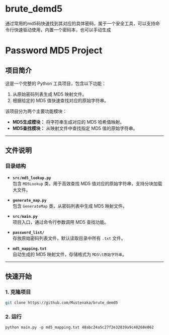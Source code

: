 # brute_demd5

通过常用的md5码快速找到其对应的具体密码，属于一个安全工具，可以支持命令行快速驱动使用，内置一个密码本，也可以手动生成

# Password MD5 Project

## 项目简介
这是一个完整的 Python 工具项目，包含以下功能：
1. 从原始密码列表生成 MD5 映射文件。
2. 根据给定的 MD5 值快速查找对应的原始字符串。

该项目分为两个主要功能模块：
- **MD5生成模块：** 将字符串生成对应的 MD5 哈希值映射。
- **MD5查找模块：** 从映射文件中查找指定 MD5 值的原始字符串。

---

## 文件说明
### 目录结构 
- **`src/md5_lookup.py`**  
  包含 `MD5Lookup` 类，用于高效查找 MD5 值对应的原始字符串，支持分块加载大文件。

- **`generate_map.py`**  
  包含 `GenerateMap` 类，从密码列表中生成 MD5 映射文件。

- **`src/main.py`**  
  项目入口，通过命令行参数调用 MD5 查找功能。

- **`password_list/`**  
  存放原始密码列表文件，默认读取目录中所有 `.txt` 文件。

- **`md5_mapping.txt`**  
  自动生成的 MD5 映射文件，存储格式为 `MD5\t原始字符串`。

---

## 快速开始

### 1. 克隆项目
```bash
git clone https://github.com/Mustenaka/brute_demd5
```

### 2. 运行
```
python main.py -p md5_mapping.txt 48abc24a5c27f2e32839a9c40268e062
```